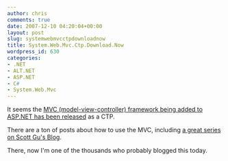 ```yaml
---
author: chris
comments: true
date: 2007-12-10 04:20:04+00:00
layout: post
slug: systemwebmvcctpdownloadnow
title: System.Web.Mvc.Ctp.Download.Now
wordpress_id: 630
categories:
- .NET
- ALT.NET
- ASP.NET
- C#
- System.Web.Mvc
---
```


It seems the [MVC (model-view-controller) framework being added to ASP.NET has been released](http://www.microsoft.com/downloads/details.aspx?FamilyId=A9C6BC06-B894-4B11-8300-35BD2F8FC908&displaylang=en) as a CTP.

There are a ton of posts about how to use the MVC, including [a great series on Scott Gu's Blog](http://weblogs.asp.net/scottgu/archive/2007/11/13/asp-net-mvc-framework-part-1.aspx).

There, now I'm one of the thousands who probably blogged this today.

